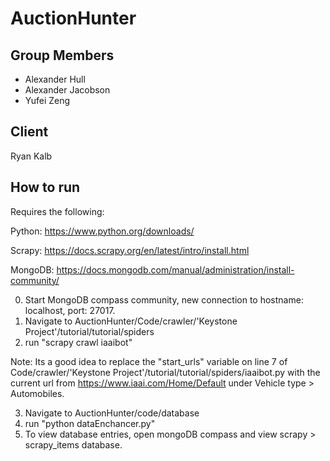 # AuctionHunter

## Group Members
* Alexander Hull
* Alexander Jacobson
* Yufei Zeng



## Client 
Ryan Kalb

## How to run

Requires the following:

Python: https://www.python.org/downloads/

Scrapy: https://docs.scrapy.org/en/latest/intro/install.html

MongoDB: https://docs.mongodb.com/manual/administration/install-community/


0. Start MongoDB compass community, new connection to hostname: localhost, port: 27017. 
1. Navigate to AuctionHunter/Code/crawler/'Keystone Project'/tutorial/tutorial/spiders
2. run "scrapy crawl iaaibot"

Note: Its a good idea to replace the "start_urls" variable on line 7 of Code/crawler/'Keystone Project'/tutorial/tutorial/spiders/iaaibot.py with the current url from https://www.iaai.com/Home/Default under Vehicle type > Automobiles. 

3. Navigate to AuctionHunter/code/database
4. run "python dataEnchancer.py"
5. To view database entries, open mongoDB compass and view scrapy > scrapy_items database. 




